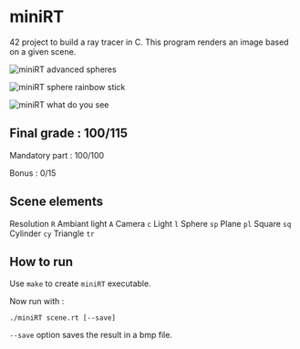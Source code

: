 # miniRT
42 project to build a ray tracer in C. This program renders an image based on a given scene.


![miniRT advanced spheres](https://i.ibb.co/S5zddPL/advanced-sphere.png)

![miniRT sphere rainbow stick](https://i.ibb.co/JnqLkrD/epic-sphere-rainbow-stick.png)

![miniRT what do you see](https://i.ibb.co/sCJSjbs/epic-what-do-you-see-Copie.png)

## Final grade : 100/115

Mandatory part : 100/100

Bonus : 0/15

## Scene elements

Resolution `R`
Ambiant light `A`
Camera `c`
Light `l`
Sphere `sp`
Plane `pl`
Square `sq`
Cylinder `cy`
Triangle `tr`

## How to run

Use `make` to create `miniRT` executable.

Now run with :

```
./miniRT scene.rt [--save]
```

`--save` option saves the result in a bmp file.